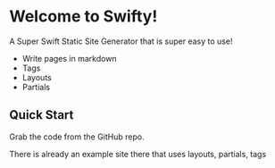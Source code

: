 <h1 class="uppercase secondary-text text-center">Welcome to Swifty!</h1>

A Super Swift Static Site Generator that is super easy to use!

* Write pages in markdown
* Tags
* Layouts
* Partials

## Quick Start

Grab the code from the GitHub repo.

There is already an example site there that uses layouts, partials, tags